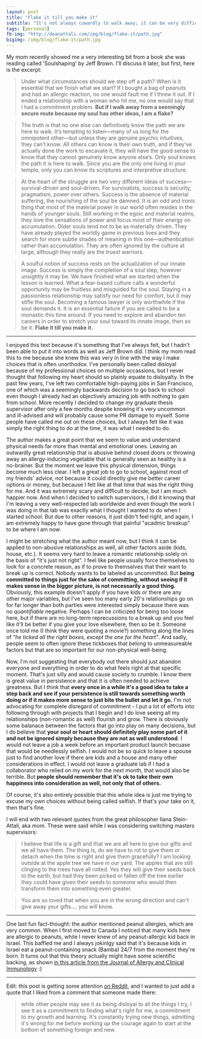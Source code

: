 ```yaml
---
layout: post
title: "Flake it till you make it"
subtitle: "It's not always cowardly to walk away; it can be very difficult, yet enlightening, to not be afraid to step off a path, regardless of how much you've already walked it"
tags: [personal]
fb-img: "http://deanattali.com/img/blog/flake-it/path.jpg"
bigimg: /img/blog/flake-it/path.jpg
---
```


My mom recently showed me a very interesting bit from a book she was reading called 'Soulshaping' by Jeff Brown. I'll discuss it later, but first, here is the excerpt:

>  Under what circumstances should we step off a path? When is it essential that we finish what we start? If I bought a bag of peanuts and had an allergic reaction, no one would fault me if I threw it out. If I ended a relationship with a woman who hit me, no one would say that I had a commitment problem. **But if I walk away from a seemingly secure route because my soul has other ideas, I am a flake?**

>   The truth is that no one else can definitively know the path we are here to walk. It’s tempting to listen—many of us long for the omnipotent other—but unless they are genuine psychic intuitives, they can’t know. All others can know is their own truth, and if they’ve actually done the work to excavate it, they will have the good sense to know that they cannot genuinely know anyone else’s. Only soul knows the path it is here to walk. Since you are the only one living in your temple, only you can know its scriptures and interpretive structure.

>   At the heart of the struggle are two very different ideas of success—survival-driven and soul-driven. For survivalists, success is security, pragmatism, power over others. Success is the absence of material suffering, the nourishing of the soul be damned. It is an odd and ironic thing that most of the material power in our world often resides in the hands of younger souls. Still working in the egoic and material realms, they love the sensations of power and focus most of their energy on accumulation. Older souls tend not to be as materially driven. They have already played the worldly game in previous lives and they search for more subtle shades of meaning in this one—authentication rather than accumulation. They are often ignored by the culture at large, although they really are the truest warriors.

>   A soulful notion of success rests on the actualization of our innate image. Success is simply the completion of a soul step, however unsightly it may be. We have finished what we started when the lesson is learned. What a fear-based culture calls a wonderful opportunity may be fruitless and misguided for the soul. Staying in a passionless relationship may satisfy our need for comfort, but it may stifle the soul. Becoming a famous lawyer is only worthwhile if the soul demands it. It is an essential failure if you are called to be a monastic this time around. If you need to explore and abandon ten careers in order to stretch your soul toward its innate image, then so be it. **Flake it till you make it.**

---

I enjoyed this text because it's something that I've always felt, but I hadn't been able to put it into words as well as Jeff Brown did. I think my mom read this to me because she knew this was very in line with the way I make choices that is often unorthodox.  I've personally been called disloyal because of my professional choices on multiple occassions, but I never thought that following my heart should so plainly equate to disloyalty.  In the past few years, I've left two comfortable high-paying jobs in San Francisco, one of which was a seemingly backwards decision to go back to school even though I already had an objectively amazing job with nothing to gain from school. More recently I decided to change my graduate thesis supervisor after only a few months despite knowing it's very uncommon and ill-advised and will probably cause some PR damage to myself. Some people have called me out on these choices, but I always felt like it was simply the right thing to do at the time, it was what I needed to do.

The author makes a great point that we seem to value and understand physical needs far more than mental and emotional ones.  Leaving an outwardly great relationship that is abusive behind closed doors or throwing away an allergy-inducing vegetable that is generally seen as healthy is a no-brainer. But the moment we leave this physical dimension, things become much less clear. I left a great job to go to school, against most of my friends' advice, not because it could directly give me better career options or money, but because I felt like at that time that was the right thing for me. And it was extremely scary and difficult to decide, but I am much happier now. And when I decided to switch supervisors, I did it knowing that I'm leaving a very well-respected lab worldwide and even though the work I was doing in that lab was exactly what I thought I wanted to do when I started school. But due to other reasons, it just didn't feel right, and again, I am extremely happy to have gone through that painful "acadmic breakup" to be where I am now.

I might be stretching what the author meant now, but I think it can be applied to non-abusive relationships as well, all other factors aside (kids, house, etc.). It seems very hard to leave a romantic relationship solely on the basis of "it's just not right". I feel like people usually force themselves to look for a concrete reason, as if to prove to themselves that their want to break up is correct. Nobody wants to be labeled as uncommitted. But **being committed to things just for the sake of committing, without seeing if it makes sense in the bigger picture, is not necessarily a good thing.** Obviously, this example doesn't apply if you have kids or there are any other major variables, but I've seen too many early 20's relationships go on for far longer than both parties were interested simply because there was no *quantifiable* negative. Perhaps I can be criticized for being too loose here, but if there are no long-term reprecussions to a break up and you feel like it'll be better if you give your love elsewhere, then so be it. Someone once told me (I think they were quoting a movie?) something along the lines of *"he ticked all the right boxes, except the one for the heart"*. And sadly, people seem to often ignore these tickboxes that belong to unmeasureable factors but that are so important for our non-physical well-being.

Now, I'm not suggesting that everybody out there should just abandon everyone and everything in order to do what feels right at that specific moment. That's just silly and would cause society to crumble. I know there is great value in persistence and that it is often needed to achieve greatness. But I think that **every once in a while it's a good idea to take a step back and see if your persistence is still towards something worth doing or if it makes more sense to just bite the bullet and let it go.** I'm not advocating for complete disregard of commitment - I put a lot of efforts into following through with projects that I begin and I do love seeing all my relationships (non-romantic as well) flourish and grow.  There is obviously some balanace between the factors that go into play on many decisions, but I do believe that **your soul or heart should definitely play some part of it and not be ignored simply because they are not as well understood**. I would not leave a job a week before an important product launch becuase that would be needlessly selfish. I would not be so quick to leave a spouse just to find another love if there are kids and a house and many other considerations in effect. I would not leave a graduate lab if I had a collaborator who relied on my work for the next month, that would also be terrible. But **people should remember that it's ok to take their own happiness into consideration as well, not only that of others.**

Of course, it's also entirely possible that this whole idea is just me trying to excuse my own choices without being called selfish. If that's your take on it, then that's fine.

I will end with two relevant quotes from the great philosopher Ilana Stein-Attali, aka mom. These were said while I was considering switching masters supervisors:

> I believe that life is a gift and that we are all here to give our gifts and we all have them. The thing is, do we have to rot to give them or detach when the time is right and give them gracefully?  I am looking outside at the apple tree we have in our yard.  The apples that are still clinging to the trees have all rotted.  Yes they will give their seeds back to the earth, but had they been picked or fallen off the tree earlier they could have given their seeds to someone who would then transform them into something even greater.  

<!-- force the next blockquote to be rendered as a separate quote -->

> You are so loved that when you are in the wrong direction and can't give away your gifts.... you will know.


---

One last fun fact-thought: the author mentioned peanut allergies, which are very common. When I first moved to Canada I noticed that many kids here are allergic to peanuts, while I never knew of any peanut-allergic kid back in Israel.  This baffled me and I always jokinlgy said that it's because kids in Israel eat a peanut-containing snack (Bamba) 24/7 from the moment they're born.  It turns out that this theory actually might have some scientific backing, as shown [in this article from the Journal of Allergy and Clinical Immunology](http://www.ncbi.nlm.nih.gov/pubmed/19000582) :)

---

Edit: this post is getting some attention [on Reddit](http://www.reddit.com/r/ZenHabits/comments/318ode/flake_it_till_you_make_it_its_not_always_cowardly/), and I wanted to just add a quote that I liked from a comment that someone made there:

> while other people may see it as being disloyal to all the things I try, I see it as a commitment to finding what's right for me, a commitment to my growth and learning. It's constantly trying new things, admitting it's wrong for me before working up the courage again to start at the bottom of something foreign and new.
